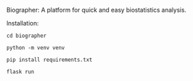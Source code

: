 Biographer: A platform for quick and easy biostatistics analysis.

Installation:
```
cd biographer
```

```
python -m venv venv
```

```
pip install requirements.txt
```

```
flask run
```

